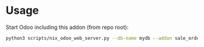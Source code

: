 # Usage

Start Odoo including this addon (from repo root):

```bash
python3 scripts/nix_odoo_web_server.py --db-name mydb --addon sale_order_product_recommendation
```
